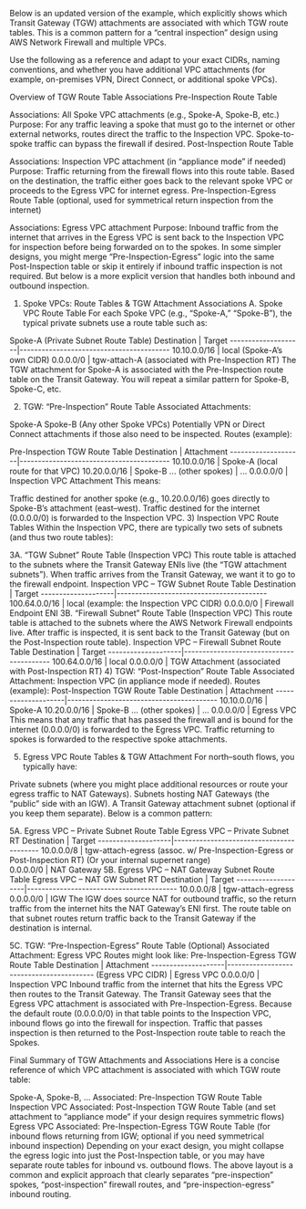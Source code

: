 Below is an updated version of the example, which explicitly shows which Transit Gateway (TGW) attachments are associated with which TGW route tables. This is a common pattern for a “central inspection” design using AWS Network Firewall and multiple VPCs.

Use the following as a reference and adapt to your exact CIDRs, naming conventions, and whether you have additional VPC attachments (for example, on-premises VPN, Direct Connect, or additional spoke VPCs).

Overview of TGW Route Table Associations
Pre-Inspection Route Table

Associations: All Spoke VPC attachments (e.g., Spoke-A, Spoke-B, etc.)
Purpose: For any traffic leaving a spoke that must go to the internet or other external networks, routes direct the traffic to the Inspection VPC. Spoke-to-spoke traffic can bypass the firewall if desired.
Post-Inspection Route Table

Associations: Inspection VPC attachment (in “appliance mode” if needed)
Purpose: Traffic returning from the firewall flows into this route table. Based on the destination, the traffic either goes back to the relevant spoke VPC or proceeds to the Egress VPC for internet egress.
Pre-Inspection-Egress Route Table (optional, used for symmetrical return inspection from the internet)

Associations: Egress VPC attachment
Purpose: Inbound traffic from the internet that arrives in the Egress VPC is sent back to the Inspection VPC for inspection before being forwarded on to the spokes.
In some simpler designs, you might merge “Pre-Inspection-Egress” logic into the same Post-Inspection table or skip it entirely if inbound traffic inspection is not required. But below is a more explicit version that handles both inbound and outbound inspection.

1) Spoke VPCs: Route Tables & TGW Attachment Associations
A. Spoke VPC Route Table
For each Spoke VPC (e.g., “Spoke-A,” “Spoke-B”), the typical private subnets use a route table such as:

Spoke-A (Private Subnet Route Table)
Destination         | Target
--------------------|-----------------------------------------
10.10.0.0/16        | local        (Spoke-A’s own CIDR)
0.0.0.0/0           | tgw-attach-A (associated with Pre-Inspection RT)
The TGW attachment for Spoke-A is associated with the Pre-Inspection route table on the Transit Gateway.
You will repeat a similar pattern for Spoke-B, Spoke-C, etc.

2) TGW: “Pre-Inspection” Route Table
Associated Attachments:

Spoke-A
Spoke-B
(Any other Spoke VPCs)
Potentially VPN or Direct Connect attachments if those also need to be inspected.
Routes (example):

Pre-Inspection TGW Route Table
Destination         | Attachment
--------------------|-----------------------------------------
10.10.0.0/16        | Spoke-A (local route for that VPC)
10.20.0.0/16        | Spoke-B
... (other spokes)  | ...
0.0.0.0/0           | Inspection VPC Attachment
This means:

Traffic destined for another spoke (e.g., 10.20.0.0/16) goes directly to Spoke-B’s attachment (east–west).
Traffic destined for the internet (0.0.0.0/0) is forwarded to the Inspection VPC.
3) Inspection VPC Route Tables
Within the Inspection VPC, there are typically two sets of subnets (and thus two route tables):

3A. “TGW Subnet” Route Table (Inspection VPC)
This route table is attached to the subnets where the Transit Gateway ENIs live (the “TGW attachment subnets”).
When traffic arrives from the Transit Gateway, we want it to go to the firewall endpoint.
Inspection VPC – TGW Subnet Route Table
Destination         | Target
--------------------|-----------------------------------------
100.64.0.0/16       | local   (example: the Inspection VPC CIDR)
0.0.0.0/0           | Firewall Endpoint ENI
3B. “Firewall Subnet” Route Table (Inspection VPC)
This route table is attached to the subnets where the AWS Network Firewall endpoints live.
After traffic is inspected, it is sent back to the Transit Gateway (but on the Post-Inspection route table).
Inspection VPC – Firewall Subnet Route Table
Destination         | Target
--------------------|-----------------------------------------
100.64.0.0/16       | local
0.0.0.0/0           | TGW Attachment (associated with Post-Inspection RT)
4) TGW: “Post-Inspection” Route Table
Associated Attachment: Inspection VPC (in appliance mode if needed).
Routes (example):
Post-Inspection TGW Route Table
Destination         | Attachment
--------------------|-----------------------------------------
10.10.0.0/16        | Spoke-A
10.20.0.0/16        | Spoke-B
... (other spokes)  | ...
0.0.0.0/0           | Egress VPC
This means that any traffic that has passed the firewall and is bound for the internet (0.0.0.0/0) is forwarded to the Egress VPC. Traffic returning to spokes is forwarded to the respective spoke attachments.

5) Egress VPC Route Tables & TGW Attachment
For north–south flows, you typically have:

Private subnets (where you might place additional resources or route your egress traffic to NAT Gateways).
Subnets hosting NAT Gateways (the “public” side with an IGW).
A Transit Gateway attachment subnet (optional if you keep them separate).
Below is a common pattern:

5A. Egress VPC – Private Subnet Route Table
Egress VPC – Private Subnet RT
Destination         | Target
--------------------|-----------------------------------------
10.0.0.0/8          | tgw-attach-egress (assoc. w/ Pre-Inspection-Egress or Post-Inspection RT)
(Or your internal 
  supernet range)  
0.0.0.0/0           | NAT Gateway
5B. Egress VPC – NAT Gateway Subnet Route Table
Egress VPC – NAT GW Subnet RT
Destination         | Target
--------------------|-----------------------------------------
10.0.0.0/8          | tgw-attach-egress
0.0.0.0/0           | IGW
The IGW does source NAT for outbound traffic, so the return traffic from the internet hits the NAT Gateway’s ENI first. The route table on that subnet routes return traffic back to the Transit Gateway if the destination is internal.

5C. TGW: “Pre-Inspection-Egress” Route Table (Optional)
Associated Attachment: Egress VPC
Routes might look like:
Pre-Inspection-Egress TGW Route Table
Destination         | Attachment
--------------------|-----------------------------------------
(Egress VPC CIDR)   | Egress VPC
0.0.0.0/0           | Inspection VPC
Inbound traffic from the internet that hits the Egress VPC then routes to the Transit Gateway. The Transit Gateway sees that the Egress VPC attachment is associated with Pre-Inspection-Egress. Because the default route (0.0.0.0/0) in that table points to the Inspection VPC, inbound flows go into the firewall for inspection. Traffic that passes inspection is then returned to the Post-Inspection route table to reach the Spokes.

Final Summary of TGW Attachments and Associations
Here is a concise reference of which VPC attachment is associated with which TGW route table:

Spoke-A, Spoke-B, …
Associated: Pre-Inspection TGW Route Table
Inspection VPC
Associated: Post-Inspection TGW Route Table (and set attachment to “appliance mode” if your design requires symmetric flows)
Egress VPC
Associated: Pre-Inspection-Egress TGW Route Table (for inbound flows returning from IGW; optional if you need symmetrical inbound inspection)
Depending on your exact design, you might collapse the egress logic into just the Post-Inspection table, or you may have separate route tables for inbound vs. outbound flows. The above layout is a common and explicit approach that clearly separates “pre-inspection” spokes, “post-inspection” firewall routes, and “pre-inspection-egress” inbound routing.
